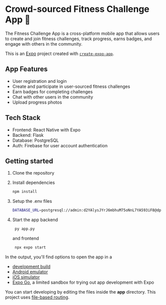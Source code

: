 # Crowd-sourced Fitness Challenge App 👋

The Fitness Challenge App is a cross-platform mobile app that allows users to create and join fitness challenges, track progress, earns badges, and engage with others in the community.

This is an [Expo](https://expo.dev) project created with [`create-expo-app`](https://www.npmjs.com/package/create-expo-app).

## App Features

- User registration and login
- Create and participate in user-sourced fitness challenges
- Earn badges for completing challenges
- Chat with other users in the community
- Upload progress photos

## Tech Stack

- Frontend: React Native with Expo
- Backend: Flask
- Database: PostgreSQL
- Auth: Firebase for user account authentication

## Getting started

1. Clone the repository

2. Install dependencies

   ```bash
   npm install
   ```

3. Setup the .env files

   ```bash
   DATABASE_URL=postgresql://admin:d2YAlysJYrJ6mbhuM75oNnL7YA593iF8@dpg-d0mkj9ruibrs73epj1kg-a.oregon-postgres.render.com/fitness_challenge_db_c2ob
   ```

4. Start the app backend

   ```bash
    py app.py
   ```
   and frontend
   ```bash
    npx expo start
   ```

In the output, you'll find options to open the app in a

- [development build](https://docs.expo.dev/develop/development-builds/introduction/)
- [Android emulator](https://docs.expo.dev/workflow/android-studio-emulator/)
- [iOS simulator](https://docs.expo.dev/workflow/ios-simulator/)
- [Expo Go](https://expo.dev/go), a limited sandbox for trying out app development with Expo

You can start developing by editing the files inside the **app** directory. This project uses [file-based routing](https://docs.expo.dev/router/introduction).
